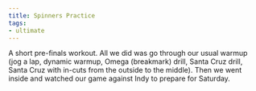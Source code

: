 ```yaml
---
title: Spinners Practice
tags:
- ultimate
---
```


A short pre-finals workout. All we did was go through our usual warmup (jog a lap, dynamic warmup, Omega (breakmark) drill, Santa Cruz drill, Santa Cruz with in-cuts from the outside to the middle). Then we went inside and watched our game against Indy to prepare for Saturday.
